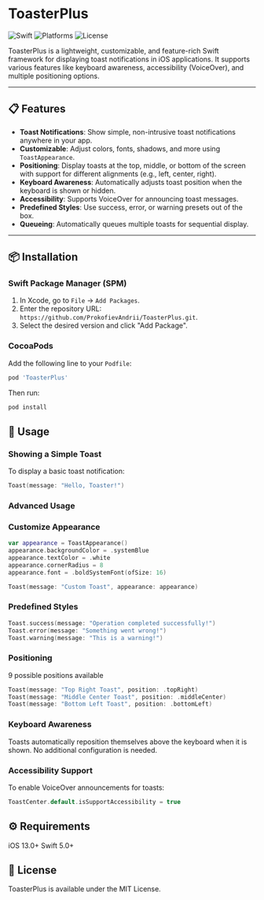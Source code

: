 # ToasterPlus

![Swift](https://img.shields.io/badge/Swift-5.0-orange.svg)
![Platforms](https://img.shields.io/badge/Platforms-iOS-blue.svg)
![License](https://img.shields.io/badge/License-MIT-green.svg)

ToasterPlus is a lightweight, customizable, and feature-rich Swift framework for displaying toast notifications in iOS applications. It supports various features like keyboard awareness, accessibility (VoiceOver), and multiple positioning options.

---

## 📋 Features

- **Toast Notifications**: Show simple, non-intrusive toast notifications anywhere in your app.
- **Customizable**: Adjust colors, fonts, shadows, and more using `ToastAppearance`.
- **Positioning**: Display toasts at the top, middle, or bottom of the screen with support for different alignments (e.g., left, center, right).
- **Keyboard Awareness**: Automatically adjusts toast position when the keyboard is shown or hidden.
- **Accessibility**: Supports VoiceOver for announcing toast messages.
- **Predefined Styles**: Use success, error, or warning presets out of the box.
- **Queueing**: Automatically queues multiple toasts for sequential display.

---

## 📦 Installation

### Swift Package Manager (SPM)

1. In Xcode, go to `File` → `Add Packages`.
2. Enter the repository URL: `https://github.com/ProkofievAndrii/ToasterPlus.git`.
3. Select the desired version and click "Add Package".

### CocoaPods

Add the following line to your `Podfile`:

```ruby 
pod 'ToasterPlus'
```

Then run:

```bash 
pod install
```

## 🔧 Usage

### Showing a Simple Toast

To display a basic toast notification:

```swift
Toast(message: "Hello, Toaster!")
```

### Advanced Usage

### Customize Appearance

```swift
var appearance = ToastAppearance()
appearance.backgroundColor = .systemBlue
appearance.textColor = .white
appearance.cornerRadius = 8
appearance.font = .boldSystemFont(ofSize: 16)

Toast(message: "Custom Toast", appearance: appearance)
```

### Predefined Styles
```swift
Toast.success(message: "Operation completed successfully!")
Toast.error(message: "Something went wrong!")
Toast.warning(message: "This is a warning!")
```

### Positioning

9 possible positions available

```swift
Toast(message: "Top Right Toast", position: .topRight)
Toast(message: "Middle Center Toast", position: .middleCenter)
Toast(message: "Bottom Left Toast", position: .bottomLeft)
```

### Keyboard Awareness

Toasts automatically reposition themselves above the keyboard when it is shown. No additional configuration is needed.

### Accessibility Support

To enable VoiceOver announcements for toasts:

```swift
ToastCenter.default.isSupportAccessibility = true
```

## ⚙️ Requirements

iOS 13.0+
Swift 5.0+

## 📜 License
ToasterPlus is available under the MIT License.
